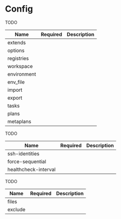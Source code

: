 # Config

TODO

| Name        | Required | Description |
| ----------- | -------- | ----------- |
| extends     |          | |
| options     |          | |
| registries  |          | |
| workspace   |          | |
| environment |          | |
| env_file    |          | |
| import      |          | |
| export      |          | |
| tasks       |          | |
| plans       |          | |
| metaplans   |          | |

TODO

| Name                 | Required | Description |
| -------------------- | -------- | ----------- |
| ssh-identities       |          | |
| force-sequential     |          | |
| healthcheck-interval |          | |

TODO

| Name    | Required | Description |
| ------- | -------- | ----------- |
| files   |          | |
| exclude |          | |
